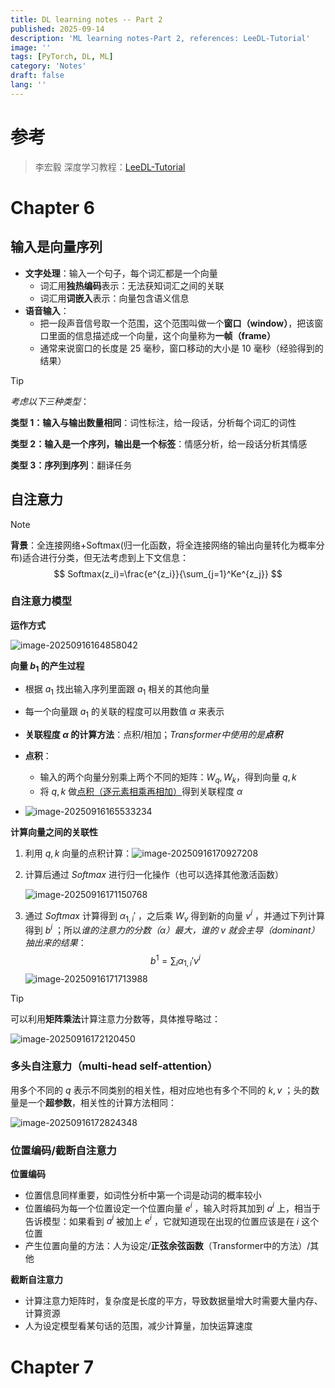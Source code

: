 ```yaml
---
title: DL learning notes -- Part 2
published: 2025-09-14
description: 'ML learning notes-Part 2, references: LeeDL-Tutorial'
image: ''
tags: [PyTorch, DL, ML]
category: 'Notes'
draft: false 
lang: ''
---
```


# 参考

> 李宏毅 深度学习教程：[LeeDL-Tutorial](https://github.com/datawhalechina/leedl-tutorial)

# Chapter 6

## **输入是向量序列**

- **文字处理**：输入一个句子，每个词汇都是一个向量
  - 词汇用**独热编码**表示：无法获知词汇之间的关联
  - 词汇用**词嵌入**表示：向量包含语义信息
- **语音输入**：
  - 把一段声音信号取一个范围，这个范围叫做一个**窗口（window）**，把该窗口里面的信息描述成一个向量，这个向量称为**一帧（frame）**
  - 通常来说窗口的长度是 25 毫秒，窗口移动的大小是 10 毫秒（经验得到的结果）

> [!TIP]
>
> *考虑以下三种类型*：
>
> **类型 1：输入与输出数量相同**：词性标注，给一段话，分析每个词汇的词性
>
> **类型 2：输入是一个序列，输出是一个标签**：情感分析，给一段话分析其情感
>
> **类型 3：序列到序列**：翻译任务

## 自注意力

> [!NOTE]
>
> **背景**：全连接网络+Softmax(归一化函数，将全连接网络的输出向量转化为概率分布)适合进行分类，但无法考虑到上下文信息：
> $$
> Softmax(z_i)=\frac{e^{z_i}}{\sum_{j=1}^Ke^{z_j}}
> $$

### **自注意力模型**

**运作方式**

![image-20250916164858042](assets/image-20250916164858042.png)

**向量 $b_1$ 的产生过程**

- 根据 $a_1$ 找出输入序列里面跟 $a_1$ 相关的其他向量
- 每一个向量跟 $a_1$ 的关联的程度可以用数值 $\alpha$ 来表示
- **关联程度 $\alpha$ 的计算方法**：点积/相加；*Transformer中使用的是**点积***
- **点积**：
  - 输入的两个向量分别乘上两个不同的矩阵：$W_q,W_k$，得到向量 $q,k$
  - 将 $q,k$ 做<u>点积（逐元素相乘再相加）</u>得到关联程度 $\alpha$

- ![image-20250916165533234](assets/image-20250916165533234.png)

**计算向量之间的关联性**

1. 利用 $q,k$ 向量的点积计算：![image-20250916170927208](assets/image-20250916170927208.png)

2. 计算后通过 $Softmax$ 进行归一化操作（也可以选择其他激活函数）

   ![image-20250916171150768](assets/image-20250916171150768.png)

3. 通过 $Softmax$ 计算得到 $\alpha_{1,i}'$ ，之后乘 $W_v$ 得到新的向量 $v^i$ ，并通过下列计算得到 $b^i$ ；所以*谁的注意力的分数（$\alpha$）最大，谁的 $v$ 就会主导（dominant）抽出来的结果*：
   $$
   b^1=\sum _i \alpha _{1,i}' v^i
   $$
   ![image-20250916171713988](assets/image-20250916171713988.png)

> [!TIP]
>
> 可以利用**矩阵乘法**计算注意力分数等，具体推导略过：
>
> ![image-20250916172120450](assets/image-20250916172120450.png)

### **多头自注意力（multi-head self-attention）**

用多个不同的 $q$ 表示不同类别的相关性，相对应地也有多个不同的 $k,v$ ；头的数量是一个**超参数**，相关性的计算方法相同：

![image-20250916172824348](assets/image-20250916172824348.png)

### 位置编码/截断自注意力

**位置编码**

- 位置信息同样重要，如词性分析中第一个词是动词的概率较小
- 位置编码为每一个位置设定一个位置向量 $e^i$ ，输入时将其加到 $a^i$ 上，相当于告诉模型：如果看到 $a^i$ 被加上 $e^i$ ，它就知道现在出现的位置应该是在 $i$ 这个位置
- 产生位置向量的方法：人为设定/**正弦余弦函数**（Transformer中的方法）/其他

**截断自注意力**

- 计算注意力矩阵时，复杂度是长度的平方，导致数据量增大时需要大量内存、计算资源
- 人为设定模型看某句话的范围，减少计算量，加快运算速度

# Chapter 7

